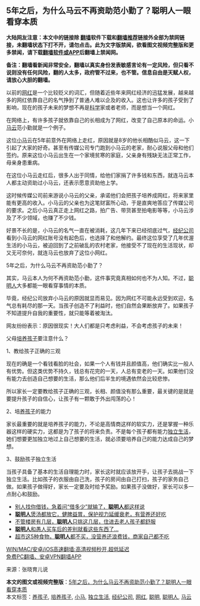  <h2>5年之后，为什么马云不再资助范小勤了？聪明人一眼看穿本质</h2> <p class="notice"><b>大陆网友注意：本文中的链接除 <a href="https://github.com/bannedbook/fanqiang" >翻墙</a>软件下载和<a href="https://github.com/killgcd/justmysocks/blob/master/README.md">翻墙推荐</a>链接外全部为禁网链接，未翻墙状态下打不开，请勿点击。此为文字版禁闻，欲看图文视频完整版和更多禁闻，请下载<a href="https://github.com/bannedbook/fanqiang">翻墙软件或APP</a>后翻墙上禁闻网。</p><p>备注：翻墙看新闻非常安全，翻墙以真实身份发表敏感言论有一定风险，但只看不说则没有任何风险，翻的人太多，政府管不过来，也不管。信息自由是天赋人权，请放心大胆的翻墙。</b></p>  <div class="entry"> <p>以前的<a href="https://www.bannedbook.org/bnews/tag/%e7%bd%91%e7%ba%a2/" class="st_tag internal_tag" rel="tag" title="标签 网红 下的日志">网红</a>是一个比较贬义的词汇，但随着近些年来网红经济的迅猛发展，越来越多的网红依靠自己的名气挣到了普通人难以企及的收入。这也让许多的孩子受到了影响，现在的孩子未来的梦想不再是<span class='wp_keywordlink'><a href="https://www.bannedbook.org/forum11/topic309.html" title="禁片：“科学”的棍子" target="_blank">科学</a></span>家或者老师，而是想当一个网红。</p> <p>在网络上，有许多孩子就依靠自己的长相成为了网红，改变了自己原本的命运。小<a href="https://www.bannedbook.org/bnews/tag/%e9%a9%ac%e4%ba%91/" class="st_tag internal_tag" rel="tag" title="标签 马云 下的日志">马云</a>范小勤就是一个例子。</p> <p>这位<a href="https://www.bannedbook.org/bnews/tag/%E5%B0%8F%E9%A9%AC/" class="st_tag internal_tag" rel="tag" title="标签 小马 下的日志">小马</a>云在5年前意外在网络上走红，原因就是8岁的他长相酷似马云，这一下引起了大家的好奇。甚至有传媒公司专门跑到小马云的老家，耐心说服父母和他们签约。原来这位小马云出生在一个家境贫寒的家庭，父亲身有残缺无法正常工作，母亲身患重病。</p> <p>在这位小马云走红后，很多人出于同情，给他们家捐了许多钱和东西，就连马云本人都主动资助过小马云，还表示愿意资助他上学。</p>  <p>这时候传媒公司前来游说小马云的父亲，承诺他们会把孩子培养成网红，将来家里能有更高的收入。小马云的父亲也为这笔财富所心动，于是直爽地答应了传媒公司的要求。之后小马云真正走上网红之路，拍广告、带货甚至拍电影等等，小马云涉及了不少领域，也赚了不少钱。</p> <p>好景不长的是，小马云的名气一直在被消耗，这几年下来已经彻底过气，<a href="https://www.bannedbook.org/bnews/tag/%E7%BB%8F%E7%BA%AA%E5%85%AC%E5%8F%B8/" class="st_tag internal_tag" rel="tag" title="标签 经纪公司 下的日志">经纪公司</a>看到小马云的网红账号没有起色后，也选择了和他解约。最终这位享受了几年优渥生活的小马云，被迫回到了之前破乱的农村老家，他接受不了现在的生活现状，却又无可奈何，就连马云也放弃了这位小网红。</p> <p>5年之后，为什么马云不再资助范小勤了？</p> <p>其实，马云本人为何不再资助范小勤，这件事究竟真相如何也不为人知。不过，<a href="https://www.bannedbook.org/bnews/tag/%e8%81%aa%e6%98%8e%e4%ba%ba/" class="st_tag internal_tag" rel="tag" title="标签 聪明人 下的日志">聪明人</a>大多都能一眼看穿事情的本质。</p>  <p>毕竟，经纪公司放弃小马云的原因就显而易见。因为网红不可能永远受到欢迎，名气总有耗尽的那一天。当孩子创造不了利益时，他们自然会果断放弃了。如果孩子不知道提升自我的重要性，就只能等着被淘汰。</p> <p>网友纷纷表示：原因很现实！大人们都是只考虑利益，不会考虑孩子的未来！</p> <p>父母<a href="https://www.bannedbook.org/bnews/tag/%E5%9F%B9%E5%85%BB%E5%AD%A9%E5%AD%90/" class="st_tag internal_tag" rel="tag" title="标签 培养孩子 下的日志">培养孩子</a>要注意什么？</p> <p>1、教给孩子正确的三观</p>  <p>现在的确是一个看钱看脸的社会，如果一个人有钱并且颜值高，他们确实比一般人有优势。但这类优势不持久，钱总有花完的一天，人总有变老的一天。如果他们没有能力去创造自己想要的生活，那么他们后半生的境遇依然会比较悲惨。</p> <p>所以家长一定要教给孩子正确的三观，长相、颜值没有那么重要，最关键的是就是要提升孩子的自信心，让孩子有一颗敢于外出闯荡的心！</p> <p>2、培<a href="https://www.bannedbook.org/bnews/tag/%E5%85%BB%E5%AD%A9%E5%AD%90/" class="st_tag internal_tag" rel="tag" title="标签 养孩子 下的日志">养孩子</a>的能力</p> <p>家长最重要的就是培养孩子的能力，不论是高情商这样的软实力，还是掌握一种乐器这样的硬实力，这都是为了孩子的将来负责。不是每个孩子都有能力<a href="https://www.bannedbook.org/bnews/tag/%E7%8B%AC%E7%AB%8B%E7%94%9F%E6%B4%BB/" class="st_tag internal_tag" rel="tag" title="标签 独立生活 下的日志">独立生活</a>，她们想要更加独立地过上自己想要的生活，就必须要培养自己的能力达成自己的梦想。</p>  <p>3、鼓励孩子独立生活</p> <p>当孩子具备了基本的生活自理能力时，家长这时就应该放开手，让孩子去挑战一下独立生活。比如孩子的衣服由自己洗，孩子的房间由自己打扫，孩子的家务自己做。如果孩子做得好，家长一定要及时给予奖励。如果孩子没做好，家长可以多一点耐心和鼓励。</p> <ul class='op-related-articles' title='相关阅读'> <li><a href='https://www.bannedbook.org/bnews/funmedia/20210221/1491097.html' target='_blank'>别人找你借钱，急着问“借多少”就输了，<b>聪明人</b>都这样说</a></li> <li><a href='https://www.bannedbook.org/bnews/health/20210220/1490748.html' target='_blank'><b>聪明人</b>煲汤都放它，健脾益胃，保护视力延缓衰老，有营养还好吃</a></li> <li><a href='https://www.bannedbook.org/bnews/lifebaike/20210219/1489941.html' target='_blank'>不管楼房有几层，<b>聪明人</b>只挑这几层，住进去老人孩子都舒服</a></li> <li><a href='https://www.bannedbook.org/bnews/lifebaike/20210204/1481206.html' target='_blank'><b>聪明人</b>和愚人买车后的差别就看这些东西了…</a></li> <li><a href='https://www.bannedbook.org/bnews/lifebaike/20210123/1473361.html' target='_blank'>超市这5种食物，<b>聪明人</b>都不买，没营养还浪费钱，商家自己都不吃</a></li> </ul> <p class="texttj"> <a href="https://github.com/bannedbook/fanqiang/wiki/V2ray%E6%9C%BA%E5%9C%BA" target="_blank">WIN/MAC/安卓/iOS高速翻墙:高清视频秒开,超低延迟</a><br/> <a href="https://github.com/bannedbook/fanqiang/wiki/%E7%A6%81%E9%97%BB%E7%BD%91%E5%AE%89%E5%8D%93%E7%BF%BB%E5%A2%99%E6%96%B0%E9%97%BBAPP" target="_blank">免费PC翻墙、安卓VPN翻墙APP</a></p><p> 来源：张晓育儿说 </p><a name='sharetosocial'></a>       <div><b>本文的图文或视频完整版</b>：<a href='https://www.bannedbook.org/bnews/lifebaike/20210225/1493572.html'>5年之后，为什么马云不再资助范小勤了？聪明人一眼看穿本质</a></div>  </div><!--END ENTRY--> <div class="postfooter"> <div>本文标签：<a href="https://www.bannedbook.org/bnews/tag/%E5%85%BB%E5%AD%A9%E5%AD%90/" rel="tag">养孩子</a>, <a href="https://www.bannedbook.org/bnews/tag/%E5%9F%B9%E5%85%BB%E5%AD%A9%E5%AD%90/" rel="tag">培养孩子</a>, <a href="https://www.bannedbook.org/bnews/tag/%E5%B0%8F%E9%A9%AC/" rel="tag">小马</a>, <a href="https://www.bannedbook.org/bnews/tag/%E7%8B%AC%E7%AB%8B%E7%94%9F%E6%B4%BB/" rel="tag">独立生活</a>, <a href="https://www.bannedbook.org/bnews/tag/%E7%BB%8F%E7%BA%AA%E5%85%AC%E5%8F%B8/" rel="tag">经纪公司</a>, <a href="https://www.bannedbook.org/bnews/tag/%e7%bd%91%e7%ba%a2/" rel="tag">网红</a>, <a href="https://www.bannedbook.org/bnews/tag/%E8%81%AA%E6%98%8E/" rel="tag">聪明</a>, <a href="https://www.bannedbook.org/bnews/tag/%e8%81%aa%e6%98%8e%e4%ba%ba/" rel="tag">聪明人</a>, <a href="https://www.bannedbook.org/bnews/tag/%e9%a9%ac%e4%ba%91/" rel="tag">马云</a></div>  </div><!--END POSTFOOTER--> 